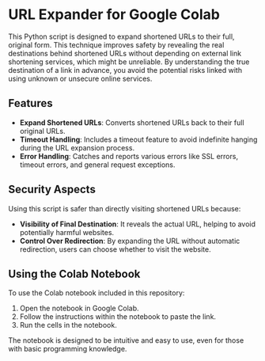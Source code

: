 # URL Expander for Google Colab

This Python script is designed to expand shortened URLs to their full, original form. This technique improves safety by revealing the real destinations behind shortened URLs without depending on external link shortening services, which might be unreliable. By understanding the true destination of a link in advance, you avoid the potential risks linked with using unknown or unsecure online services.

## Features

- **Expand Shortened URLs**: Converts shortened URLs back to their full original URLs.
- **Timeout Handling**: Includes a timeout feature to avoid indefinite hanging during the URL expansion process.
- **Error Handling**: Catches and reports various errors like SSL errors, timeout errors, and general request exceptions.

## Security Aspects

Using this script is safer than directly visiting shortened URLs because:
- **Visibility of Final Destination**: It reveals the actual URL, helping to avoid potentially harmful websites.
- **Control Over Redirection**: By expanding the URL without automatic redirection, users can choose whether to visit the website.

## Using the Colab Notebook

To use the Colab notebook included in this repository:

1. Open the notebook in Google Colab.
2. Follow the instructions within the notebook to paste the link.
3. Run the cells in the notebook.

The notebook is designed to be intuitive and easy to use, even for those with basic programming knowledge.
